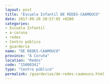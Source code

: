 ```yaml
---
layout: post
title: "Escuela Infantil DE REDES-CAAMOUCO"
date: 2017-09-20 20:57:05 +0200
categories:
- Escuela Infantil
- a-coruna
- redes
- Centro público
- guarderia
name: "DE REDES-CAAMOUCO"
province: "A Coruña"
location: "Redes"
code: "15000341"
type: "Centro público"
permalink: /guarderias/de-redes-caamouco.html
---
```

